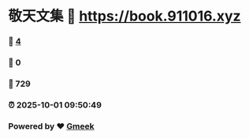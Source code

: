 # 敬天文集 :link: https://book.911016.xyz 
### :page_facing_up: [4](https://book.911016.xyz/tag.html) 
### :speech_balloon: 0 
### :hibiscus: 729 
### :alarm_clock: 2025-10-01 09:50:49 
### Powered by :heart: [Gmeek](https://github.com/Meekdai/Gmeek)
